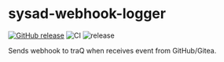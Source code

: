 # sysad-webhook-logger
[![GitHub release](https://img.shields.io/github/release/traPtitech/sysad-webhook-logger.svg)](https://GitHub.com/traPtitech/sysad-webhook-logger/releases/)
![CI](https://github.com/traPtitech/sysad-webhook-logger/workflows/CI/badge.svg)
![release](https://github.com/traPtitech/sysad-webhook-logger/workflows/release/badge.svg)

Sends webhook to traQ when receives event from GitHub/Gitea.
